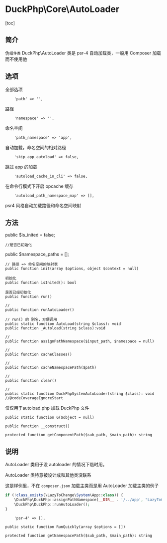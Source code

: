 # DuckPhp\Core\AutoLoader
[toc]

## 简介
伪`组件类` DuckPhp\AutoLoader 类是 psr-4 自动加载类，一般用 Composer 加载而不使用他

## 选项
全部选项

        'path' => '',
路径

        'namespace' => '',
命名空间

        'path_namespace' => 'app',
自动加载，命名空间的相对路径

        'skip_app_autoload' => false,
跳过 app 的加载

        'autoload_cache_in_cli' => false,
在命令行模式下开启 opcache 缓存

        'autoload_path_namespace_map' => [],
psr4 风格自动加载路径和命名空间映射

## 方法
public $is_inited = false;

    //是否已初始化
public $namespace_paths = [];

    // 路径 => 命名空间的映射表
    public function init(array $options, object $context = null)

    初始化
    public function isInited(): bool

    是否已经初始化
    public function run()

    //
    public function runAutoLoader()

    // run() 的 别名，方便调用
    public static function AutoLoad(string $class): void
    public function _Autoload(string $class):void

    //
    public function assignPathNamespace($input_path, $namespace = null)

    //
    public function cacheClasses()

    //
    public function cacheNamespacePath($path)

    //
    public function clear()

    //
    public static function DuckPhpSystemAutoLoader(string $class): void //@codeCoverageIgnoreStart
仅仅用于autoload.php 加载 DuckPhp 文件
    
    public static function G($object = null)

    public function __construct()

    protected function getComponentPath($sub_path, $main_path): string


## 说明

AutoLoader 类用于没 autoloader 的情况下临时用。

AutoLoader 类特意被设计成和其他类没联系

这是样例里，不在 `composer.json` 加载主类而是用 AutoLoader 加载主类的例子
```php
if (!class_exists(\LazyToChange\System\App::class)) {
    \DuckPhp\DuckPhp::assignPathNamespace(__DIR__ . '/../app', "LazyToChange\\"); 
    \DuckPhp\DuckPhp::runAutoLoader();
}
```


        'psr-4' => [],

    public static function RunQuickly(array $options = [])

    protected function getNamespacePath($sub_path, $main_path): string

